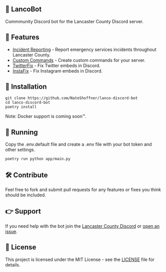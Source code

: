 🌹 LancoBot
----------------

Commmunity Discord bot for the Lancaster County Discord server.

🎉 Features
----------------

- [Incident Reporting](https://github.com/NateShoffner/lanco-discord-bot/tree/master/app/cogs/incidents) - Report emergency services incidents throughout Lancaster County.
- [Custom Commands](https://github.com/NateShoffner/lanco-discord-bot/tree/master/app/cogs/commands) - Create custom commands for your server.
- [TwitterFix](https://github.com/NateShoffner/lanco-discord-bot/tree/master/app/cogs/twitterfix) - Fix Twitter embeds in Discord.
- [InstaFix](https://github.com/NateShoffner/lanco-discord-bot/tree/master/app/cogs/instafix) - Fix Instagram embeds in Discord.

🚀 Installation
----------------

```
git clone https://github.com/NateShoffner/lanco-discord-bot
cd lanco-discord-bot
poetry install
```

Note: Docker support is coming soon™.

🚀 Running
----------------

Copy the .env.default file and create a .env file with your bot token and other settings.

```
poetry run python app/main.py
```

🛠️ Contribute
-------------------

Feel free to fork and submit pull requests for any features or fixes you think should be included.

👉 Support
-------------------

If you need help with the bot join the [Lancaster County Discord](https://discord.gg/yfFp4VaZFt) or [open an issue](https://github.com/NateShoffner/lanco-discord-bot/issues/new).

📝 License
-------------------

This project is licensed under the MIT License - see the [LICENSE](LICENSE) file for details.